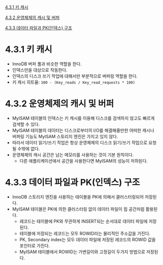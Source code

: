 [4.3.1 키 캐시](#431-키-캐시)

[4.3.2 운영체제의 캐시 및 버퍼](#432-운영체제의-캐시-및-버퍼)

[4.3.3 데이터 파일과 PK(인덱스) 구조](#433-데이터-파일과-pk인덱스-구조)

# 4.3.1 키 캐시
- InnoDB 버퍼 풀과 비슷한 역할을 한다.
- 인덱스만을 대상으로 작동한다.
- 인덱스의 디스크 쓰기 작업에 대해서만 부분적으로 버퍼링 역할을 한다.
- 키 캐시 히트율: `100 - (Key_reads / Key_read_requests * 100)`

# 4.3.2 운영체제의 캐시 및 버퍼
- MyISAM 테이블의 인덱스는 키 캐시를 이용해 디스크를 검색하지 않고도 빠르게 검색할 수 있다.
- MyISAM 테이블의 데이터는 디스크로부터의 I/O를 해결해줄만한 어떠한 캐시나 버퍼링 기능도 MyISAM 스토리지 엔진은 가지고 있지 않다.
- 따라서 데이터 읽기/쓰기 작업은 항상 운영체제의 디스크 읽기/쓰기 작업으로 요청될 수밖에 없다.
- 운영체제의 캐시 공간은 남는 메모리를 사용하는 것이 기본 원칙이다.
    - 다른 애플리케이션에서 공간을 사용한다면 MyISAM의 성능이 저하된다.

# 4.3.3 데이터 파일과 PK(인덱스) 구조
- InnoDB 스토리지 엔진을 사용하는 테이블을 PK에 의해서 클러스터링되어 저장된다.
- MyISAM 테이블은 PK에 의한 클러스터링 없이 데이터 파일이 힙 공간처럼 활용된다.
    - 레코드는 테이블에 PK와 무관하게 INSERT되는 순서대로 데이터 파일에 저장된다.
    - 테이블에 저장되는 레코드는 모두 ROWID라는 물리적인 주소값을 가진다.
    - PK, Secondary index는 모두 데이터 파일에 저장된 레코드의 ROWID 값을 포인터로 가진다.
    - MyISAM 테이블에서 ROWID는 가변길이와 고정길이 두가지 방법으로 저장된다.
